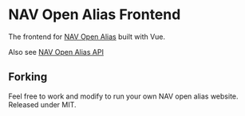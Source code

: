 # NAV Open Alias Frontend

The frontend for [NAV Open Alias](https://http://openalias.nav.community/) built with Vue.

Also see [NAV Open Alias API](https://github.com/Encrypt-S/openalias-api)

## Forking

Feel free to work and modify to run your own NAV open alias website. Released under MIT.